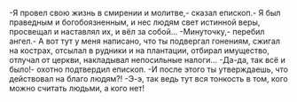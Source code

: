  -Я провел свою жизнь в смирении и молитве,- сказал епископ.- Я был праведным и богобоязненным, и нес людям свет истинной веры, просвещал и наставлял их, и вёл за собой...
-Минуточку,- перебил ангел.- А вот тут у меня написано, что ты подвергал гонениям, сжигал на кострах, отсылал в рудники и на плантации, отбирал имущество, отлучал от церкви, накладывал непосильные налоги...
-Да-да, так всё и было!- охотно подтвердил епископ.
-И после этого ты утверждаешь, что действовал на благо людям?!
-Э-э, так ведь тут вся тонкость в том, кого можно считать людьми, а кого нет!    